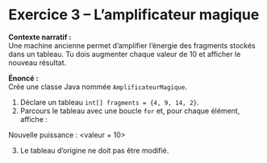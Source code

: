 # Exercice 3 – L’amplificateur magique

**Contexte narratif :**  
Une machine ancienne permet d’amplifier l’énergie des fragments stockés dans un tableau. Tu dois augmenter chaque valeur de 10 et afficher le nouveau résultat.

**Énoncé :**  
Crée une classe Java nommée `AmplificateurMagique`.  
1. Déclare un tableau `int[] fragments = {4, 9, 14, 2}`.  
2. Parcours le tableau avec une boucle `for` et, pour chaque élément, affiche :  

Nouvelle puissance : <valeur + 10>

3. Le tableau d’origine ne doit pas être modifié.

